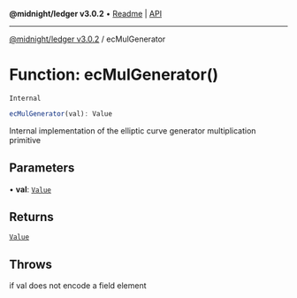 **@midnight/ledger v3.0.2** • [Readme](../README.md) \| [API](../globals.md)

***

[@midnight/ledger v3.0.2](../README.md) / ecMulGenerator

# Function: ecMulGenerator()

`Internal`

```ts
ecMulGenerator(val): Value
```

Internal implementation of the elliptic curve generator multiplication
primitive

## Parameters

• **val**: [`Value`](../type-aliases/Value.md)

## Returns

[`Value`](../type-aliases/Value.md)

## Throws

if val does not encode a field element
